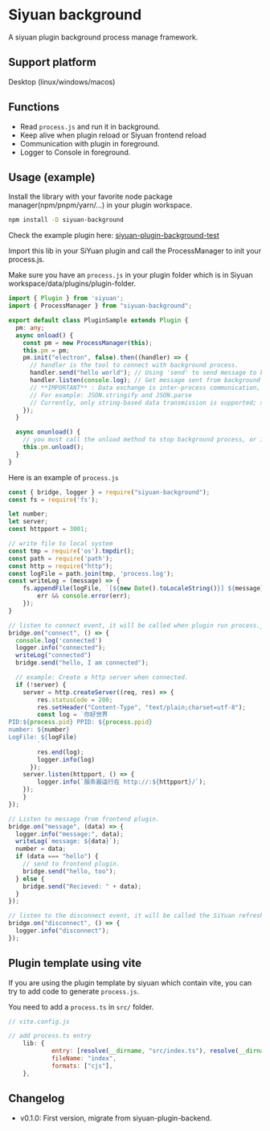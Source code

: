 # Siyuan background

A siyuan plugin background process manage framework.

## Support platform

Desktop (linux/windows/macos)

## Functions

- Read `process.js` and run it in background.
- Keep alive when plugin reload or Siyuan frontend reload
- Communication with plugin in foreground.
- Logger to Console in foreground.

## Usage (example)

Install the library with your favorite node package manager(npm/pnpm/yarn/...) in your plugin workspace.

```bash
npm install -D siyuan-background
```

Check the example plugin here: [siyuan-plugin-background-test](https://github.com/zuoez02/siyuan-plugin-background-test)

Import this lib in your SiYuan plugin and call the ProcessManager to init your process.js.

Make sure you have an `process.js` in your plugin folder which is in Siyuan workspace/data/plugins/plugin-folder.

```typescript
import { Plugin } from 'siyuan';
import { ProcessManager } from "siyuan-background";

export default class PluginSample extends Plugin {
  pm: any;
  async onload() {
    const pm = new ProcessManager(this);
    this.pm = pm;
    pm.init("electron", false).then((handler) => {
      // handler is the tool to connect with background process.
      handler.send("hello world"); // Using 'send' to send message to background process. MUST BE A STRING!!!
      handler.listen(console.log); // Get message sent from background process
      // **IMPORTANT** : Data exchange is inter-process communication, so you must manually serialize and deserialize the data.
      // For example: JSON.stringify and JSON.parse
      // Currently, only string-based data transmission is supported; serialized forms like Uint8Array are not supported.
    });
  }

  async onunload() {
    // you must call the unload method to stop background process, or it will not stop until close SiYuan.
    this.pm.unload();
  }
}
```

Here is an example of `process.js`
```typescript
const { bridge, logger } = require("siyuan-background");
const fs = require('fs');

let number;
let server;
const httpport = 3001;

// write file to local system
const tmp = require('os').tmpdir();
const path = require('path');
const http = require("http");
const logFile = path.join(tmp, 'process.log');
const writeLog = (message) => {
    fs.appendFile(logFile, `[${new Date().toLocaleString()}] ${message}\n`, (err) => {
        err && console.error(err);
    });
}

// listen to connect event, it will be called when plugin run process.js first time or restore the connection to the exist process.
bridge.on("connect", () => {
  console.log('connected')
  logger.info("connected");
  writeLog("connected")
  bridge.send("hello, I am connected");

  // example: Create a http server when connected.
  if (!server) {
    server = http.createServer((req, res) => {
        res.statusCode = 200;
        res.setHeader("Content-Type", "text/plain;charset=utf-8");
        const log = `你好世界
PID:${process.pid} PPID: ${process.ppid}
number: ${number}
LogFile: ${logFile}
        `
        res.end(log);
        logger.info(log)
      });
    server.listen(httpport, () => {
        logger.info(`服务器运行在 http://:${httpport}/`);
    });
    }
});

// Listen to message from frontend plugin.
bridge.on("message", (data) => {
  logger.info("message:", data);
  writeLog(`message: ${data}`);
  number = data;
  if (data === "hello") {
    // send to frontend plugin.
    bridge.send("hello, too");
  } else {
    bridge.send("Recieved: " + data);
  }
});

// listen to the disconnect event, it will be called the SiYuan refresh the page.
bridge.on("disconnect", () => {
  logger.info("disconnect");
});
```

## Plugin template using vite

If you are using the plugin template by siyuan which contain vite, you can try to add code to generate `process.js`.

You need to add a `process.ts` in `src/` folder.

```js
// vite.config.js

// add process.ts entry
    lib: {
            entry: [resolve(__dirname, "src/index.ts"), resolve(__dirname, 'src/process.ts')],
            fileName: "index",
            formats: ["cjs"],
    },
```

## Changelog

- v0.1.0: First version, migrate from siyuan-plugin-backend.
